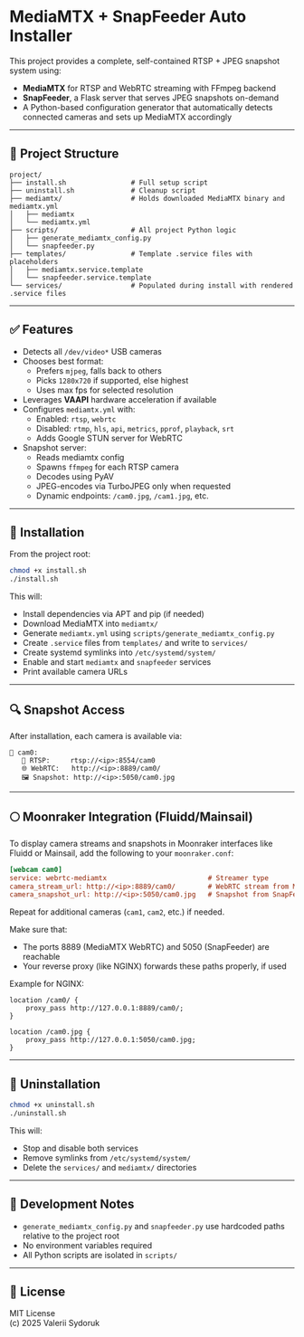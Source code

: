 # MediaMTX + SnapFeeder Auto Installer

This project provides a complete, self-contained RTSP + JPEG snapshot system using:

- **MediaMTX** for RTSP and WebRTC streaming with FFmpeg backend
- **SnapFeeder**, a Flask server that serves JPEG snapshots on-demand
- A Python-based configuration generator that automatically detects connected cameras and sets up MediaMTX accordingly

---

## 📁 Project Structure

```
project/
├── install.sh                # Full setup script
├── uninstall.sh              # Cleanup script
├── mediamtx/                 # Holds downloaded MediaMTX binary and mediamtx.yml
│   ├── mediamtx
│   └── mediamtx.yml
├── scripts/                  # All project Python logic
│   ├── generate_mediamtx_config.py
│   └── snapfeeder.py
├── templates/                # Template .service files with placeholders
│   ├── mediamtx.service.template
│   └── snapfeeder.service.template
└── services/                 # Populated during install with rendered .service files
```

---

## ✅ Features

- Detects all `/dev/video*` USB cameras
- Chooses best format:
  - Prefers `mjpeg`, falls back to others
  - Picks `1280x720` if supported, else highest
  - Uses max fps for selected resolution
- Leverages **VAAPI** hardware acceleration if available
- Configures `mediamtx.yml` with:
  - Enabled: `rtsp`, `webrtc`
  - Disabled: `rtmp`, `hls`, `api`, `metrics`, `pprof`, `playback`, `srt`
  - Adds Google STUN server for WebRTC
- Snapshot server:
  - Reads mediamtx config
  - Spawns `ffmpeg` for each RTSP camera
  - Decodes using PyAV
  - JPEG-encodes via TurboJPEG only when requested
  - Dynamic endpoints: `/cam0.jpg`, `/cam1.jpg`, etc.

---

## 🚀 Installation

From the project root:

```bash
chmod +x install.sh
./install.sh
```

This will:

- Install dependencies via APT and pip (if needed)
- Download MediaMTX into `mediamtx/`
- Generate `mediamtx.yml` using `scripts/generate_mediamtx_config.py`
- Create `.service` files from `templates/` and write to `services/`
- Create systemd symlinks into `/etc/systemd/system/`
- Enable and start `mediamtx` and `snapfeeder` services
- Print available camera URLs

---

## 🔍 Snapshot Access

After installation, each camera is available via:

```
🎥 cam0:
   📡 RTSP:     rtsp://<ip>:8554/cam0
   🌐 WebRTC:   http://<ip>:8889/cam0/
   🖼️ Snapshot: http://<ip>:5050/cam0.jpg
```

---

## 🌕 Moonraker Integration (Fluidd/Mainsail)

To display camera streams and snapshots in Moonraker interfaces like Fluidd or Mainsail, add the following to your `moonraker.conf`:

```ini
[webcam cam0]
service: webrtc-mediamtx                         # Streamer type
camera_stream_url: http://<ip>:8889/cam0/        # WebRTC stream from MediaMTX
camera_snapshot_url: http://<ip>:5050/cam0.jpg   # Snapshot from SnapFeeder
```

Repeat for additional cameras (`cam1`, `cam2`, etc.) if needed.

Make sure that:
- The ports 8889 (MediaMTX WebRTC) and 5050 (SnapFeeder) are reachable
- Your reverse proxy (like NGINX) forwards these paths properly, if used

Example for NGINX:

```nginx
location /cam0/ {
    proxy_pass http://127.0.0.1:8889/cam0/;
}

location /cam0.jpg {
    proxy_pass http://127.0.0.1:5050/cam0.jpg;
}
```

---

## 🧹 Uninstallation

```bash
chmod +x uninstall.sh
./uninstall.sh
```

This will:

- Stop and disable both services
- Remove symlinks from `/etc/systemd/system/`
- Delete the `services/` and `mediamtx/` directories

---

## 🔧 Development Notes

- `generate_mediamtx_config.py` and `snapfeeder.py` use hardcoded paths relative to the project root
- No environment variables required
- All Python scripts are isolated in `scripts/`

---

## 📜 License

MIT License  
(c) 2025 Valerii Sydoruk
